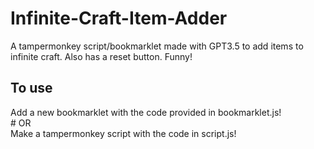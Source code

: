 # Infinite-Craft-Item-Adder
A tampermonkey script/bookmarklet made with GPT3.5 to add items to infinite craft. Also has a reset button. Funny!
## To use
Add a new bookmarklet with the code provided in bookmarklet.js!<br># OR<br>
Make a tampermonkey script with the code in script.js!
